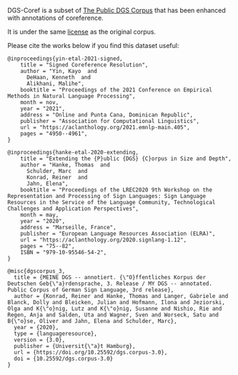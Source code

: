
DGS-Coref is a subset of [The Public DGS Corpus](https://www.sign-lang.uni-hamburg.de/dgs-korpus/index.php/public-corpus.html) that has been enhanced with annotations of coreference.

It is under the same [license](https://www.sign-lang.uni-hamburg.de/meinedgs/ling/license_en.html) as the original corpus.

Please cite the works below if you find this dataset useful:

```
@inproceedings{yin-etal-2021-signed,
    title = "Signed Coreference Resolution",
    author = "Yin, Kayo  and
      DeHaan, Kenneth  and
      Alikhani, Malihe",
    booktitle = "Proceedings of the 2021 Conference on Empirical Methods in Natural Language Processing",
    month = nov,
    year = "2021",
    address = "Online and Punta Cana, Dominican Republic",
    publisher = "Association for Computational Linguistics",
    url = "https://aclanthology.org/2021.emnlp-main.405",
    pages = "4950--4961",
}

@inproceedings{hanke-etal-2020-extending,
    title = "Extending the {P}ublic {DGS} {C}orpus in Size and Depth",
    author = "Hanke, Thomas  and
      Schulder, Marc  and
      Konrad, Reiner  and
      Jahn, Elena",
    booktitle = "Proceedings of the LREC2020 9th Workshop on the Representation and Processing of Sign Languages: Sign Language Resources in the Service of the Language Community, Technological Challenges and Application Perspectives",
    month = may,
    year = "2020",
    address = "Marseille, France",
    publisher = "European Language Resources Association (ELRA)",
    url = "https://aclanthology.org/2020.signlang-1.12",
    pages = "75--82",
    ISBN = "979-10-95546-54-2",
}

@misc{dgscorpus_3,
  title = {MEINE DGS -- annotiert. {\"O}ffentliches Korpus der Deutschen Geb{\"a}rdensprache, 3. Release / MY DGS -- annotated. Public Corpus of German Sign Language, 3rd release},
  author = {Konrad, Reiner and Hanke, Thomas and Langer, Gabriele and Blanck, Dolly and Bleicken, Julian and Hofmann, Ilona and Jeziorski, Olga and K{\"o}nig, Lutz and K{\"o}nig, Susanne and Nishio, Rie and Regen, Anja and Salden, Uta and Wagner, Sven and Worseck, Satu and B{\"o}se, Oliver and Jahn, Elena and Schulder, Marc},
  year = {2020},
  type = {languageresource},
  version = {3.0},
  publisher = {Universit{\"a}t Hamburg},
  url = {https://doi.org/10.25592/dgs.corpus-3.0},
  doi = {10.25592/dgs.corpus-3.0}
}
```
